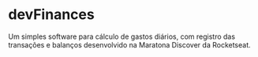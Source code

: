 # devFinances
Um simples software para cálculo de gastos diários, com registro das transações e balanços desenvolvido na Maratona Discover da Rocketseat.
